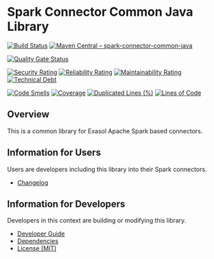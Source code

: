 # Spark Connector Common Java Library

[![Build Status](https://github.com/exasol/spark-connector-common-java/actions/workflows/ci-build.yml/badge.svg)](https://github.com/exasol/spark-connector-common-java/actions/workflows/ci-build.yml)
[![Maven Central &ndash; spark-connector-common-java](https://img.shields.io/maven-central/v/com.exasol/spark-connector-common-java)](https://search.maven.org/artifact/com.exasol/spark-connector-common-java)

[![Quality Gate Status](https://sonarcloud.io/api/project_badges/measure?project=com.exasol%3Aspark-connector-common-java&metric=alert_status)](https://sonarcloud.io/dashboard?id=com.exasol%3Aspark-connector-common-java)

[![Security Rating](https://sonarcloud.io/api/project_badges/measure?project=com.exasol%3Aspark-connector-common-java&metric=security_rating)](https://sonarcloud.io/dashboard?id=com.exasol%3Aspark-connector-common-java)
[![Reliability Rating](https://sonarcloud.io/api/project_badges/measure?project=com.exasol%3Aspark-connector-common-java&metric=reliability_rating)](https://sonarcloud.io/dashboard?id=com.exasol%3Aspark-connector-common-java)
[![Maintainability Rating](https://sonarcloud.io/api/project_badges/measure?project=com.exasol%3Aspark-connector-common-java&metric=sqale_rating)](https://sonarcloud.io/dashboard?id=com.exasol%3Aspark-connector-common-java)
[![Technical Debt](https://sonarcloud.io/api/project_badges/measure?project=com.exasol%3Aspark-connector-common-java&metric=sqale_index)](https://sonarcloud.io/dashboard?id=com.exasol%3Aspark-connector-common-java)

[![Code Smells](https://sonarcloud.io/api/project_badges/measure?project=com.exasol%3Aspark-connector-common-java&metric=code_smells)](https://sonarcloud.io/dashboard?id=com.exasol%3Aspark-connector-common-java)
[![Coverage](https://sonarcloud.io/api/project_badges/measure?project=com.exasol%3Aspark-connector-common-java&metric=coverage)](https://sonarcloud.io/dashboard?id=com.exasol%3Aspark-connector-common-java)
[![Duplicated Lines (%)](https://sonarcloud.io/api/project_badges/measure?project=com.exasol%3Aspark-connector-common-java&metric=duplicated_lines_density)](https://sonarcloud.io/dashboard?id=com.exasol%3Aspark-connector-common-java)
[![Lines of Code](https://sonarcloud.io/api/project_badges/measure?project=com.exasol%3Aspark-connector-common-java&metric=ncloc)](https://sonarcloud.io/dashboard?id=com.exasol%3Aspark-connector-common-java)

## Overview

This is a common library for Exasol Apache Spark based connectors.

## Information for Users

Users are developers including this library into their Spark connectors.

* [Changelog](doc/changes/changelog.md)

## Information for Developers

Developers in this context are building or modifying this library.

* [Developer Guide](doc/developer_guide/developer_guide.md)
* [Dependencies](dependencies.md)
* [License (MIT)](LICENSE)
